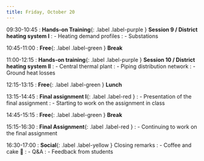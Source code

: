 ```yaml
---
title: Friday, October 20
---
```


09:30-10:45
: **Hands-on Training**{: .label .label-purple } **Session 9 / District heating system I**
: - Heating demand profiles
: - Substations

10:45-11:00 
: **Free**{: .label .label-green } **Break**

11:00-12:15 
: **Hands-on training**{: .label .label-purple } **Session 10 / District heating system II**
: - Central thermal plant
: - Piping distribution network
: - Ground heat losses

12:15-13:15 
: **Free**{: .label .label-green } **Lunch**

13:15-14:45 
: **Final assignment I**{: .label .label-red }
: - Presentation of the final assignment
: - Starting to work on the assignment in class

14:45-15:15 
: **Free**{: .label .label-green } **Break**

15:15-16:30
: **Final Assignment**{: .label .label-red }
: - Continuing to work on the final assignment

16:30-17:00
: **Social**{: .label .label-yellow } Closing remarks
: - Coffee and cake 🍰
: - Q&A
: - Feedback from students
